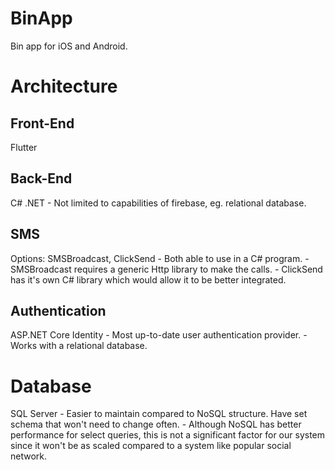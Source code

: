 # BinApp
Bin app for iOS and Android.

# Architecture

## Front-End
Flutter

## Back-End
C# .NET
    - Not limited to capabilities of firebase, eg. relational database.

## SMS
Options: SMSBroadcast, ClickSend
    - Both able to use in a C# program.
    - SMSBroadcast requires a generic Http library to make the calls.
    - ClickSend has it's own C# library which would allow it to be better integrated.

## Authentication
ASP.NET Core Identity
    - Most up-to-date user authentication provider.
    - Works with a relational database.

# Database
SQL Server
    - Easier to maintain compared to NoSQL structure. Have set schema that won't need to change often.
    - Although NoSQL has better performance for select queries, this is not a significant factor for our system since it won't be as scaled compared to a system like popular social network.